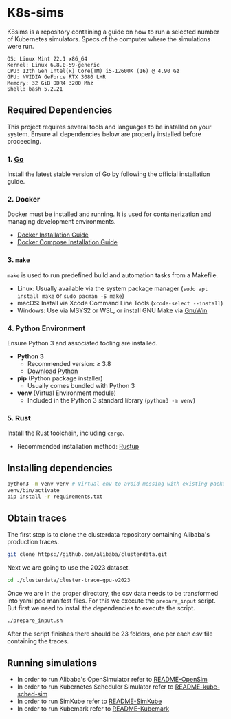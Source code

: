 
# K8s-sims
K8sims is a repository containing a guide on how to run a selected number of Kubernetes simulators.
Specs of the computer where the simulations were run.
```
OS: Linux Mint 22.1 x86_64
Kernel: Linux 6.8.0-59-generic
CPU: 12th Gen Intel(R) Core(TM) i5-12600K (16) @ 4.90 Gz
GPU: NVIDIA GeForce RTX 3080 LHR
Memory: 32 GiB DDR4 3200 Mhz
Shell: bash 5.2.21
```
## Required Dependencies
This project requires several tools and languages to be installed on your system. Ensure all dependencies below are properly installed before proceeding.

### 1. [Go](https://go.dev/doc/install)
Install the latest stable version of Go by following the official installation guide.

### 2. Docker
Docker must be installed and running. It is used for containerization and managing development environments.

- [Docker Installation Guide](https://docs.docker.com/get-docker/)
- [Docker Compose Installation Guide](https://docs.docker.com/compose/install/)

### 3. `make`
`make` is used to run predefined build and automation tasks from a Makefile.

- Linux: Usually available via the system package manager (`sudo apt install make` or `sudo pacman -S make`)
- macOS: Install via Xcode Command Line Tools (`xcode-select --install`)
- Windows: Use via MSYS2 or WSL, or install GNU Make via [GnuWin](http://gnuwin32.sourceforge.net/packages/make.htm)

### 4. Python Environment

Ensure Python 3 and associated tooling are installed.

- **Python 3**
  - Recommended version: ≥ 3.8
  - [Download Python](https://www.python.org/downloads/)
- **pip** (Python package installer)
  - Usually comes bundled with Python 3
- **venv** (Virtual Environment module)
  - Included in the Python 3 standard library (`python3 -m venv`)

### 5. Rust

Install the Rust toolchain, including `cargo`.

- Recommended installation method: [Rustup](https://rustup.rs)
## Installing dependencies
```sh
python3 -m venv venv # Virtual env to avoid messing with existing packages
venv/bin/activate
pip install -r requirements.txt
```
## Obtain traces
The first step is to clone the clusterdata repository containing Alibaba's production traces.
```sh
git clone https://github.com/alibaba/clusterdata.git
```
Next we are going to use the 2023 dataset.
```sh
cd ./clusterdata/cluster-trace-gpu-v2023
```
Once we are in the proper directory, the csv data needs to be transformed into yaml pod manifest files. For this we execute the `prepare_input` script. But first we need to install the dependencies to execute the script.
```sh
./prepare_input.sh
```
After the script finishes there should be 23 folders, one per each csv file containing the traces.
## Running simulations
- In order to run Alibaba's OpenSimulator refer to [README-OpenSim](./opensim/README.md)
- In order to run Kubernetes Scheduler Simulator refer to [README-kube-sched-sim](./kube-scheduler-simulator/README.md)
- In order to run SimKube refer to [README-SimKube](./simkube/README.md)
- In order to run Kubemark refer to [README-Kubemark](./kubemark/README.md)

